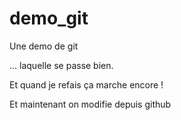 # demo_git
Une demo de git

... laquelle se passe bien.

Et quand je refais ça marche encore !

Et maintenant on modifie depuis github
